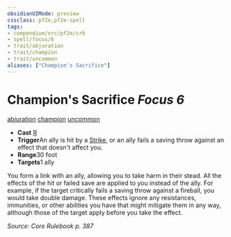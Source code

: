 ```yaml
---
obsidianUIMode: preview
cssclass: pf2e,pf2e-spell
tags:
- compendium/src/pf2e/crb
- spell/focus/6
- trait/abjuration
- trait/champion
- trait/uncommon
aliases: ["Champion's Sacrifice"]
---
```

# Champion's Sacrifice *Focus 6*   
[abjuration](../../Rules/traits/abjuration.md)  [champion](../../Rules/traits/champion.md)  [uncommon](../../Rules/traits/uncommon.md)  

- **Cast** [R](../../Rules/core-rulebook/chapter-9-playing-the-game.md#Actions "Reaction") 
- **Trigger**An ally is hit by a [Strike](../../Rules/actions/strike.md), or an ally fails a saving throw against an effect that doesn't affect you.
- **Range**30 foot
- **Targets**1 ally

You form a link with an ally, allowing you to take harm in their stead. All the effects of the hit or failed save are applied to you instead of the ally. For example, if the target critically fails a saving throw against a fireball, you would take double damage. These effects ignore any resistances, immunities, or other abilities you have that might mitigate them in any way, although those of the target apply before you take the effect.

*Source: Core Rulebook p. 387*